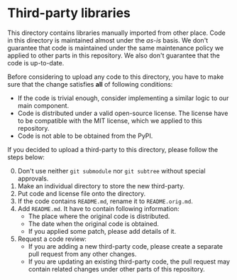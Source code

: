 # Third-party libraries

This directory contains libraries manually imported from other place.
Code in this directory is maintained almost under the *as-is* basis. We don't guarantee
that code is maintained under the same maintenance policy we applied to other parts in
this repository.
We also don't guarantee that the code is up-to-date.

Before considering to upload any code to this directory, you have to make sure that the
change satisfies **all** of following conditions:

- If the code is trivial enough, consider implementing a similar logic to our main
  component.
- Code is distributed under a valid open-source license. The license have to be
  compatible with the MIT license, which we applied to this repository.
- Code is not able to be obtained from the PyPI.

If you decided to upload a third-party to this directory, please follow the steps below:

0. Don't use neither `git submodule` nor `git subtree` without special approvals.
1. Make an individual directory to store the new third-party.
2. Put code and license file onto the directory.
3. If the code contains `README.md`, rename it to `README.orig.md`.
4. Add `README.md`. It have to contain following information:
   - The place where the original code is distributed.
   - The date when the original code is obtained.
   - If you applied some patch, please add details of it.
5. Request a code review:
   - If you are adding a new third-party code, please create a separate pull request from
     any other changes.
   - If you are updating an existing third-party code, the pull request may contain
     related changes under other parts of this repository.
